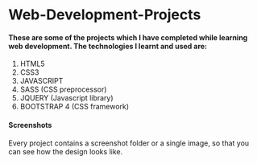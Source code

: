 # Web-Development-Projects

#### These are some of the projects which I have completed while learning web development. The technologies I learnt and used are:
1. HTML5
2. CSS3 
3. JAVASCRIPT
4. SASS (CSS preprocessor)
5. JQUERY (Javascript library)
6. BOOTSTRAP 4 (CSS framework)


#### Screenshots

Every project contains a screenshot folder or a single image, so that you can see how the design looks like.
